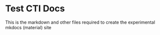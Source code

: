 # Test CTI Docs

This is the markdown and other files required to create the experimental mkdocs (material) site
